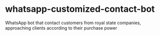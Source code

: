 # whatsapp-customized-contact-bot
WhatsApp bot that contact customers from royal state companies, approaching clients according to their purchase power
